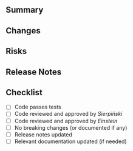 ## Summary

<!-- What is the purpose of this change? -->

## Changes

<!-- Bullet-point list of key changes -->

## Risks

<!-- What could go wrong? Any edge cases? -->

## Release Notes

<!-- One-liner or short summary for changelog -->

## Checklist

- [ ] Code passes tests
- [ ] Code reviewed and approved by *Sierpiński*
- [ ] Code reviewed and approved by *Einstein*
- [ ] No breaking changes (or documented if any)
- [ ] Release notes updated
- [ ] Relevant documentation updated (if needed)
